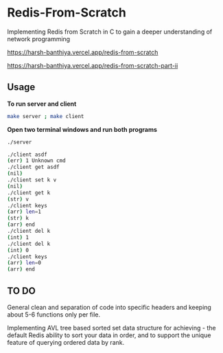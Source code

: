 # Redis-From-Scratch
Implementing Redis from Scratch in C to gain a deeper understanding of network programming

https://harsh-banthiya.vercel.app/redis-from-scratch

https://harsh-banthiya.vercel.app/redis-from-scratch-part-ii

## Usage

**To run server and client**
```sh
make server ; make client
```

**Open two terminal windows and run both programs**

```sh
./server
```

```sh
./client asdf
(err) 1 Unknown cmd
./client get asdf
(nil)
./client set k v
(nil)
./client get k
(str) v
./client keys
(arr) len=1
(str) k
(arr) end
./client del k
(int) 1
./client del k
(int) 0
./client keys
(arr) len=0
(arr) end
```


## TO DO

General clean and separation of code into specific headers and keeping about 5-6 functions only per file.

Implementing AVL tree based sorted set data structure for achieving - the default Redis ability to sort your data in order, and to support the unique feature of querying ordered data by rank.
